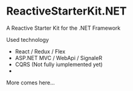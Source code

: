 # ReactiveStarterKit.NET
A Reactive Starter Kit for the .NET Framework

Used technology

- React / Redux / Flex
- ASP.NET MVC / WebApi / SignaleR
- CQRS (Not fully iumplemented yet)
- 

More comes here...
